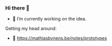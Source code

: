 ### Hi there 👋

- 🔭 I’m currently working on the idea.

Getting my head around: 
- 🌱 https://mathiasbynens.be/notes/prototypes

<!--
**danbilokha/danbilokha** is a ✨ _special_ ✨ repository because its `README.md` (this file) appears on your GitHub profile.

Here are some ideas to get you started:

- 🔭 I’m currently working on ...
- 🌱 I’m currently learning ...
- 👯 I’m looking to collaborate on ...
- 🤔 I’m looking for help with ...
- 💬 Ask me about ...
- 📫 How to reach me: ...
- 😄 Pronouns: ...
- ⚡ Fun fact: ...
-->
